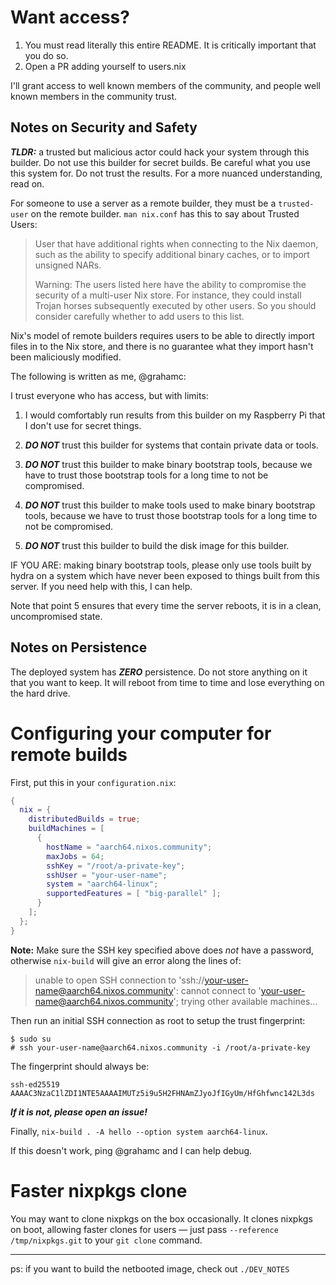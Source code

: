 

# Want access?

1. You must read literally this entire README. It is critically
   important that you do so.
2. Open a PR adding yourself to users.nix

I'll grant access to well known members of the community, and people
well known members in the community trust.

## Notes on Security and Safety

***TLDR:*** a trusted but malicious actor could hack your system through
this builder. Do not use this builder for secret builds. Be careful
what you use this system for. Do not trust the results. For a more
nuanced understanding, read on.

For someone to use a server as a remote builder, they must be a
`trusted-user` on the remote builder. `man nix.conf` has this to say
about Trusted Users:

> User that have additional rights when connecting to the Nix daemon,
> such as the ability to specify additional binary caches, or to
> import unsigned NARs.
>
> Warning: The users listed here have the ability to compromise the
> security of a multi-user Nix store. For instance, they could install
> Trojan horses subsequently executed by other users. So you should
> consider carefully whether to add users to this list.

Nix's model of remote builders requires users to be able to directly
import files in to the Nix store, and there is no guarantee what they
import hasn't been maliciously modified.

The following is written as me, @grahamc:

I trust everyone who has access, but with limits:

1. I would comfortably run results from this builder on my Raspberry
   Pi that I don't use for secret things.

2. ***DO NOT*** trust this builder for systems that contain private
   data or tools.

3. ***DO NOT*** trust this builder to make binary bootstrap tools,
   because we have to trust those bootstrap tools for a long time to
   not be compromised.

4. ***DO NOT*** trust this builder to make tools used to make binary
   bootstrap tools, because we have to trust those bootstrap tools for
   a long time to not be compromised.

5. ***DO NOT*** trust this builder to build the disk image for this
   builder.

IF YOU ARE: making binary bootstrap tools, please only use tools
built by hydra on a system which have never been exposed to things
built from this server. If you need help with this, I can help.

Note that point 5 ensures that every time the server reboots, it is in
a clean, uncompromised state.

## Notes on Persistence

The deployed system has ***ZERO*** persistence. Do not store anything
on it that you want to keep. It will reboot from time to time and
lose everything on the hard drive.

# Configuring your computer for remote builds

First, put this in your `configuration.nix`:

```nix
{
  nix = {
    distributedBuilds = true;
    buildMachines = [
      {
        hostName = "aarch64.nixos.community";
        maxJobs = 64;
        sshKey = "/root/a-private-key";
        sshUser = "your-user-name";
        system = "aarch64-linux";
        supportedFeatures = [ "big-parallel" ];
      }
    ];
  };
}
```

**Note:** Make sure the SSH key specified above does *not* have a
password, otherwise `nix-build` will give an error along the lines of:

> unable to open SSH connection to
> 'ssh://your-user-name@aarch64.nixos.community': cannot connect to
> 'your-user-name@aarch64.nixos.community'; trying other available
> machines...

Then run an initial SSH connection as root to setup the trust
fingerprint:


```
$ sudo su
# ssh your-user-name@aarch64.nixos.community -i /root/a-private-key
```

The fingerprint should always be:

```
ssh-ed25519 AAAAC3NzaC1lZDI1NTE5AAAAIMUTz5i9u5H2FHNAmZJyoJfIGyUm/HfGhfwnc142L3ds
```

***If it is not, please open an issue!***

Finally, `nix-build . -A hello --option system aarch64-linux`.

If this doesn't work, ping @grahamc and I can help debug.

# Faster nixpkgs clone

You may want to clone nixpkgs on the box occasionally. It clones nixpkgs on
boot, allowing faster clones for users — just pass `--reference
/tmp/nixpkgs.git` to your `git clone` command.

---

ps: if you want to build the netbooted image, check out `./DEV_NOTES`
